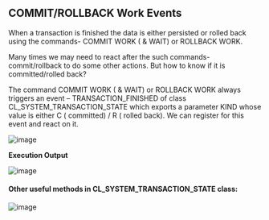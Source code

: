 
## COMMIT/ROLLBACK Work Events

When a transaction is finished the data is either persisted or rolled back using the commands- COMMIT WORK ( & WAIT) or ROLLBACK WORK.

Many times we may need to react after the such commands- commit/rollback to do some other actions. But how to know if it is committed/rolled back?

The command COMMIT WORK ( & WAIT) or ROLLBACK WORK always triggers an event – TRANSACTION_FINISHED of class CL_SYSTEM_TRANSACTION_STATE which exports a parameter KIND whose value is either C ( committed) / R ( rolled back). We can register for this event and react on it.


![image](https://user-images.githubusercontent.com/87908849/153699203-1af05c6b-2a44-4afd-8443-ec1279c4e68d.png)

**Execution Output**

![image](https://user-images.githubusercontent.com/87908849/153699224-cbd57efd-bfc5-4b81-8cc0-153181ea7557.png)





#### Other useful methods in CL_SYSTEM_TRANSACTION_STATE class:

![image](https://user-images.githubusercontent.com/87908849/153699240-3b496bdf-5d88-4bb3-93d6-b50dc9eca1a2.png)
